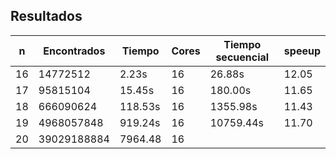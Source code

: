 ## Resultados

| n   | Encontrados | Tiempo  | Cores | Tiempo secuencial | speeup |
| --- | ----------- | ------- | ----- | ----------------- | ------ |
| 16  | 14772512    | 2.23s   | 16    | 26.88s            | 12.05  |
| 17  | 95815104    | 15.45s  | 16    | 180.00s           | 11.65  |
| 18  | 666090624   | 118.53s | 16    | 1355.98s          | 11.43  |
| 19  | 4968057848  | 919.24s | 16    | 10759.44s         | 11.70  |
| 20  | 39029188884 | 7964.48 | 16    |                   |        |
